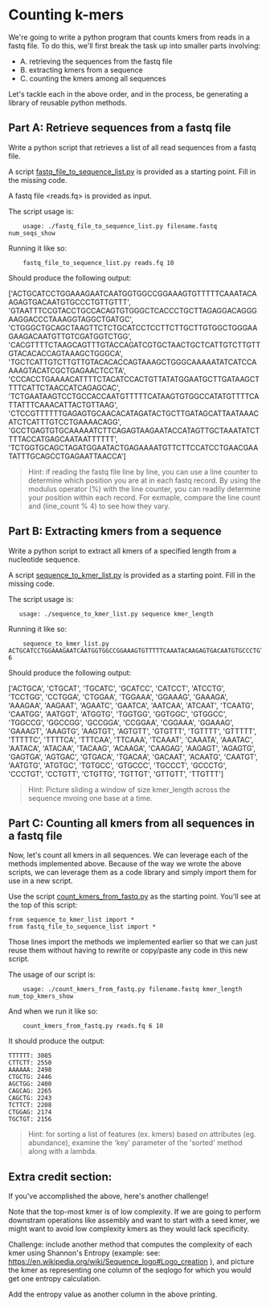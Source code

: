 # Counting k-mers

We're going to write a python program that counts kmers from reads in a fastq file.  To do this, we'll first break the task up into smaller parts involving:

* A. retrieving the sequences from the fastq file
* B. extracting kmers from a sequence
* C. counting the kmers among all sequences

Let's tackle each in the above order, and in the process, be generating a library of reusable python methods.



## Part A: Retrieve sequences from a fastq file

Write a python script that retrieves a list of all read sequences from a fastq file. 

A script [fastq_file_to_sequence_list.py](fastq_file_to_sequence_list.py) is provided as a starting point.  Fill in the missing code.

A fastq file <reads.fq> is provided as input.

The script usage is:

```
    usage: ./fastq_file_to_sequence_list.py filename.fastq num_seqs_show
```

Running it like so:

```
    fastq_file_to_sequence_list.py reads.fq 10
```

Should produce the following output:

['ACTGCATCCTGGAAAGAATCAATGGTGGCCGGAAAGTGTTTTTCAAATACAAGAGTGACAATGTGCCCTGTTGTTT', 'GTAATTTCCGTACCTGCCACAGTGTGGGCTCACCCTGCTTAGAGGACAGGGAAGGACCCTAAAGGTAGGCTGATGC', 'CTGGGCTGCAGCTAAGTTCTCTGCATCCTCCTTCTTGCTTGTGGCTGGGAAGAAGACAATGTTGTCGATGGTCTGG', 'CACGTTTTCTAAGCAGTTTGTACCAGATCGTGCTAACTGCTCATTGTCTTGTTGTACACACCAGTAAAGCTGGGCA', 'TGCTCATTGTCTTGTTGTACACACCAGTAAAGCTGGGCAAAAATATCATCCAAAAGTACATCGCTGAGAACTCCTA', 'CCCACCTGAAAACATTTTCTACATCCACTGTTATATGGAATGCTTGATAAGCTTTTCATTCTAACCATCAGAGCAC', 'TCTGAATAAGTCCTGCCACCAATGTTTTTCATAAGTGTGGCCATATGTTTTCATTATTTCAAACATTACTGTTAAG', 'CTCCGTTTTTTGAGAGTGCAACACATAGATACTGCTTGATAGCATTAATAAACATCTCATTTGTCCTGAAAACAGG', 'GCCTGAGTGTGCAAAAATCTTCAGAGTAAGAATACCATAGTTGCTAAATATCTTTTACCATGAGCAATAATTTTTT', 'TCTGGTGCAGCTAGATGGAATACTGAGAAAATGTTCTTCCATCCTGAACGAATATTTGCAGCCTGAGAATTAACCA']

>Hint: if reading the fastq file line by line, you can use a line counter to determine which position you are at in each fastq record. By using the modulus operator (%) with the line counter, you can readily determine your position within each record. For exmaple, compare the line count and (line_count % 4) to see how they vary.


## Part B: Extracting kmers from a sequence

Write a python script to extract all kmers of a specified length from a nucleotide sequence.

A script [sequence_to_kmer_list.py](sequence_to_kmer_list.py) is provided as a starting point.  Fill in the missing code.

The script usage is:

```
   usage: ./sequence_to_kmer_list.py sequence kmer_length
```

Running it like so:

```
    sequence_to_kmer_list.py ACTGCATCCTGGAAAGAATCAATGGTGGCCGGAAAGTGTTTTTCAAATACAAGAGTGACAATGTGCCCTGTTGTTT 6
```

Should produce the following output:

['ACTGCA', 'CTGCAT', 'TGCATC', 'GCATCC', 'CATCCT', 'ATCCTG', 'TCCTGG', 'CCTGGA', 'CTGGAA', 'TGGAAA', 'GGAAAG', 'GAAAGA', 'AAAGAA', 'AAGAAT', 'AGAATC', 'GAATCA', 'AATCAA', 'ATCAAT', 'TCAATG', 'CAATGG', 'AATGGT', 'ATGGTG', 'TGGTGG', 'GGTGGC', 'GTGGCC', 'TGGCCG', 'GGCCGG', 'GCCGGA', 'CCGGAA', 'CGGAAA', 'GGAAAG', 'GAAAGT', 'AAAGTG', 'AAGTGT', 'AGTGTT', 'GTGTTT', 'TGTTTT', 'GTTTTT', 'TTTTTC', 'TTTTCA', 'TTTCAA', 'TTCAAA', 'TCAAAT', 'CAAATA', 'AAATAC', 'AATACA', 'ATACAA', 'TACAAG', 'ACAAGA', 'CAAGAG', 'AAGAGT', 'AGAGTG', 'GAGTGA', 'AGTGAC', 'GTGACA', 'TGACAA', 'GACAAT', 'ACAATG', 'CAATGT', 'AATGTG', 'ATGTGC', 'TGTGCC', 'GTGCCC', 'TGCCCT', 'GCCCTG', 'CCCTGT', 'CCTGTT', 'CTGTTG', 'TGTTGT', 'GTTGTT', 'TTGTTT']


>Hint: Picture sliding a window of size kmer_length across the sequence mvoing one base at a time.

## Part C: Counting all kmers from all sequences in a fastq file

Now, let's count all kmers in all sequences.  We can leverage each of the methods implemented above. Because of the way we wrote the above scripts, we can leverage them as a code library and simply import them for use in a new script.

Use the script [count_kmers_from_fastq.py](count_kmers_from_fastq.py) as the starting point.  You'll see at the top of this script:

```
from sequence_to_kmer_list import *
from fastq_file_to_sequence_list import *
```

Those lines import the methods we implemented earlier so that we can just reuse them without having to rewrite or copy/paste any code in this new script.

The usage of our script is:

```
    usage: ./count_kmers_from_fastq.py filename.fastq kmer_length num_top_kmers_show
```

And when we run it like so:

```
    count_kmers_from_fastq.py reads.fq 6 10
```

It should produce the output:

```
TTTTTT: 3085
CTTCTT: 2550
AAAAAA: 2498
CTGCTG: 2446
AGCTGG: 2400
CAGCAG: 2265
CAGCTG: 2243
TCTTCT: 2208
CTGGAG: 2174
TGCTGT: 2156
```

>Hint: for sorting a list of features (ex. kmers) based on attributes (eg. abundance), examine the 'key' parameter of the 'sorted' method along with a lambda.


## Extra credit section:

If you've accomplished the above, here's another challenge!

Note that the top-most kmer is of low complexity.  If we are going to perform downstram operations like assembly and want to start with a seed kmer, we might want to avoid low complexity kmers as they would lack specificity.

Challenge:  include another method that computes the complexity of each kmer using Shannon's Entropy
      (example:  see: https://en.wikipedia.org/wiki/Sequence_logo#Logo_creation ), and picture the kmer as representing one column of the seqlogo for which you would get one entropy calculation.

Add the entropy value as another column in the above printing.

    
